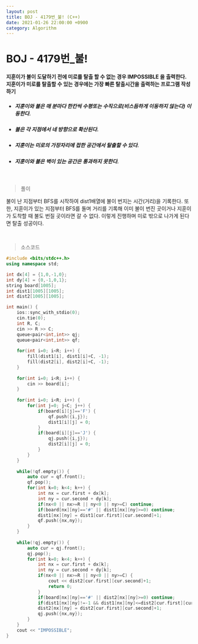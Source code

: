 ```yaml
---
layout: post
title: BOJ - 4179번_불! (C++)
date: 2021-01-26 22:00:00 +0900
category: Algorithm
---
```


# BOJ - 4179번_불!

#### 지훈이가 불이 도달하기 전에 미로를 탈출 할 수 없는 경우 IMPOSSIBLE 을 출력한다. 지훈이가 미로를 탈출할 수 있는 경우에는 가장 빠른 탈출시간을 출력하는 프로그램 작성하기

- ##### 지훈이와 불은 매 분마다 한칸씩 수평또는 수직으로(비스듬하게 이동하지 않는다) 이동한다. 

- ##### 불은 각 지점에서 네 방향으로 확산된다. 

- ##### 지훈이는 미로의 가장자리에 접한 공간에서 탈출할 수 있다.

- ##### 지훈이와 불은 벽이 있는 공간은 통과하지 못한다.


<br/>

> 풀이

불이 난 지점부터 BFS를 시작하여 dist1배열에 불이 번지는 시간(거리)을 기록한다. 또한, 지훈이가 있는 지점부터 BFS를 돌며 거리를 기록해 이미 불이 번진 곳이거나 지훈이가 도착할 때 불도 번질 곳이라면 갈 수 없다. 이렇게 진행하며 미로 밖으로 나가게 된다면 탈출 성공이다.

<br/>

> 소스코드

```c++
#include <bits/stdc++.h>
using namespace std;

int dx[4] = {1,0,-1,0};
int dy[4] = {0,-1,0,1};
string board[1005];
int dist1[1005][1005];
int dist2[1005][1005];

int main() {
	ios::sync_with_stdio(0);
	cin.tie(0);
	int R, C;
	cin >> R >> C;
	queue<pair<int,int>> qj;
	queue<pair<int,int>> qf;
	
	for(int i=0; i<R; i++) {
		fill(dist1[i], dist1[i]+C, -1);
		fill(dist2[i], dist2[i]+C, -1);
	}
	
	for(int i=0; i<R; i++) {
		cin >> board[i];
	}
	
	for(int i=0; i<R; i++) {
		for(int j=0; j<C; j++) {
			if(board[i][j]=='F') {
				qf.push({i,j});
				dist1[i][j] = 0;
			}
			if(board[i][j]=='J') {
				qj.push({i,j});
				dist2[i][j] = 0;
			}
		}
	}
	
	while(!qf.empty()) {
		auto cur = qf.front();
		qf.pop();
		for(int k=0; k<4; k++) {
			int nx = cur.first + dx[k];
			int ny = cur.second + dy[k];
			if(nx<0 || nx>=R || ny<0 || ny>=C) continue;
			if(board[nx][ny]=='#' || dist1[nx][ny]>=0) continue;
			dist1[nx][ny] = dist1[cur.first][cur.second]+1;
			qf.push({nx,ny});
		}
	}
	
	while(!qj.empty()) {
		auto cur = qj.front();
		qj.pop();
		for(int k=0; k<4; k++) {
			int nx = cur.first + dx[k];
			int ny = cur.second + dy[k];
			if(nx<0 || nx>=R || ny<0 || ny>=C) {
				cout << dist2[cur.first][cur.second]+1;
				return 0;
			}
			if(board[nx][ny]=='#' || dist2[nx][ny]>=0) continue;
			if(dist1[nx][ny]!=-1 && dist1[nx][ny]<=dist2[cur.first][cur.second]+1) continue;
			dist2[nx][ny] = dist2[cur.first][cur.second]+1;
			qj.push({nx,ny});	
		}
	}
	cout << "IMPOSSIBLE";
}
```

